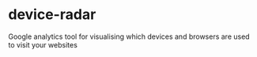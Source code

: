 # device-radar
Google analytics tool for visualising which devices and browsers are used to visit your websites
